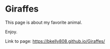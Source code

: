 # Giraffes

This page is about my favorite animal. 

Enjoy.

Link to page: https://bkelly808.github.io/Giraffes/
